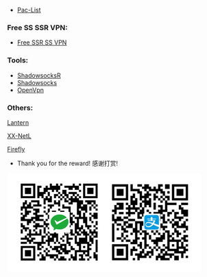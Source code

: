 - [Pac-List](/blob/master/pac.txt)
### Free SS SSR VPN:
- [Free SSR SS VPN](/tree/master/Free-SS-SSR-VPN.md)

### Tools:

- [ShadowsocksR](/tree/master/Tools/ShadowsocksR)
- [Shadowsocks](/tree/master/Tools/Shadowsocks)  
- [OpenVpn](/tree/master/Tools/OpenVpn) 

### Others:

[Lantern](https://github.com/getlantern/lantern)

[XX-NetL](https://github.com/XX-net/XX-Net)

[Firefly](https://github.com/yinghuocho/firefly-proxy) 


- Thank you for the reward! 感谢打赏!

![](image/wechatAndAliPay.png) 